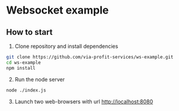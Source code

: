 # Websocket example

## How to start

1. Clone repository and install dependencies

```bash
git clone https://github.com/via-profit-services/ws-example.git
cd ws-example
npm install
```

2. Run the node server

```bash
node ./index.js
```

3. Launch two web-browsers with url [http://localhost:8080](http://localhost:8080)